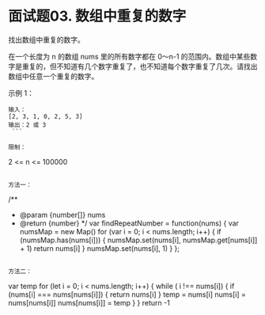 # 面试题03. 数组中重复的数字
找出数组中重复的数字。


在一个长度为 n 的数组 nums 里的所有数字都在 0～n-1 的范围内。数组中某些数字是重复的，但不知道有几个数字重复了，也不知道每个数字重复了几次。请找出数组中任意一个重复的数字。

示例 1：
```
输入：
[2, 3, 1, 0, 2, 5, 3]
输出：2 或 3 
 ```

限制：
```
2 <= n <= 100000
```

方法一：
```
/**
 * @param {number[]} nums
 * @return {number}
 */
var findRepeatNumber = function(nums) {
  var numsMap = new Map()
  for (var i = 0; i < nums.length; i++) {
    if (numsMap.has(nums[i])) {
      numsMap.set(nums[i], numsMap.get[nums[i]] + 1)
      return nums[i]
    }
    numsMap.set(nums[i], 1)
  }
};
```

方法二：
```
  var temp
  for (let i = 0; i < nums.length; i++) {
    while ( i !== nums[i]) {
      if (nums[i] === nums[nums[i]]) {
        return nums[i]
      }
      temp = nums[i]
      nums[i] = nums[nums[i]]
      nums[nums[i]] = temp
    }
  }
  return -1
```